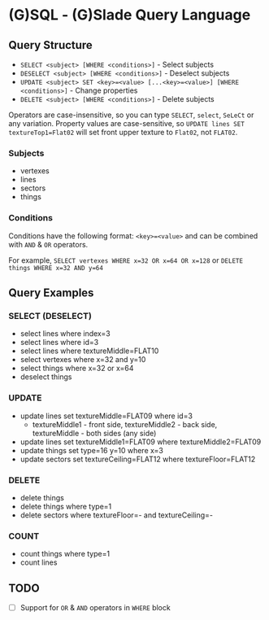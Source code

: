 # (G)SQL - (G)Slade Query Language

## Query Structure

- `SELECT <subject> [WHERE <conditions>]` - Select subjects
- `DESELECT <subject> [WHERE <conditions>]` - Deselect subjects
- `UPDATE <subject> SET <key>=<value> [...<key>=<value>] [WHERE <conditions>]` - Change properties
- `DELETE <subject> [WHERE <conditions>]` - Delete subjects

Operators are case-insensitive, so you can type `SELECT`, `select`, `SeLeCt` or any variation.
Property values are case-sensitive, so `UPDATE lines SET textureTop1=Flat02` will set front upper texture to `Flat02`, not `FLAT02`.

### Subjects

- vertexes
- lines
- sectors
- things

### Conditions

Conditions have the following format: `<key>=<value>` and can be combined with `AND` & `OR` operators.

For example, `SELECT vertexes WHERE x=32 OR x=64 OR x=128` or `DELETE things WHERE x=32 AND y=64`
## Query Examples

### SELECT (DESELECT)

- select lines where index=3
- select lines where id=3
- select lines where textureMiddle=FLAT10
- select vertexes where x=32 and y=10
- select things where x=32 or x=64
- deselect things

### UPDATE

- update lines set textureMiddle=FLAT09 where id=3
  - textureMiddle1 - front side, textureMiddle2 - back side, textureMiddle - both sides (any side)
- update lines set textureMiddle1=FLAT09 where textureMiddle2=FLAT09
- update things set type=16 y=10 where x=3
- update sectors set textureCeiling=FLAT12 where textureFloor=FLAT12

### DELETE

- delete things
- delete things where type=1
- delete sectors where textureFloor=- and textureCeiling=-

### COUNT

- count things where type=1
- count lines

## TODO

- [ ] Support for `OR` & `AND` operators in `WHERE` block
